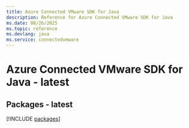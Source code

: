 ```yaml
---
title: Azure Connected VMware SDK for Java
description: Reference for Azure Connected VMware SDK for Java
ms.date: 08/26/2025
ms.topic: reference
ms.devlang: java
ms.service: connectedvmware
---
```

# Azure Connected VMware SDK for Java - latest
## Packages - latest
[!INCLUDE [packages](connected-vmware-index.md)]